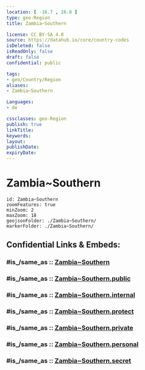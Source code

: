 ```yaml
---
location: [ -16.7 , 26.8 ] 
type: geo-Region
title: Zambia~Southern

license: CC BY-SA 4.0
source: https://datahub.io/core/country-codes
isDeleted: false
isReadOnly: false
draft: false
confidential: public

tags:
- geo/Country/Region
aliases:
- Zambia~Southern

Languages:
- de

cssclasses: geo-Region
publish: true
linkTitle: 
keywords: 
layout: 
publishDate: 
expiryDate: 
---
```


# Zambia~Southern

```leaflet
id: Zambia~Southern
zoomFeatures: true 
minZoom: 2 
maxZoom: 18
geojsonFolder: ./Zambia~Southern/
markerFolder: ./Zambia~Southern/
```


## Confidential Links & Embeds: 

### #is_/same_as :: [Zambia~Southern](/_Standards/Earth/Continent/Africa/Africa~Central/Zambia/Provinces~Zambia/Zambia~Southern.md) 

### #is_/same_as :: [Zambia~Southern.public](/_public/Earth/Continent/Africa/Africa~Central/Zambia/Provinces~Zambia/Zambia~Southern.public.md) 

### #is_/same_as :: [Zambia~Southern.internal](/_internal/Earth/Continent/Africa/Africa~Central/Zambia/Provinces~Zambia/Zambia~Southern.internal.md) 

### #is_/same_as :: [Zambia~Southern.protect](/_protect/Earth/Continent/Africa/Africa~Central/Zambia/Provinces~Zambia/Zambia~Southern.protect.md) 

### #is_/same_as :: [Zambia~Southern.private](/_private/Earth/Continent/Africa/Africa~Central/Zambia/Provinces~Zambia/Zambia~Southern.private.md) 

### #is_/same_as :: [Zambia~Southern.personal](/_personal/Earth/Continent/Africa/Africa~Central/Zambia/Provinces~Zambia/Zambia~Southern.personal.md) 

### #is_/same_as :: [Zambia~Southern.secret](/_secret/Earth/Continent/Africa/Africa~Central/Zambia/Provinces~Zambia/Zambia~Southern.secret.md)

